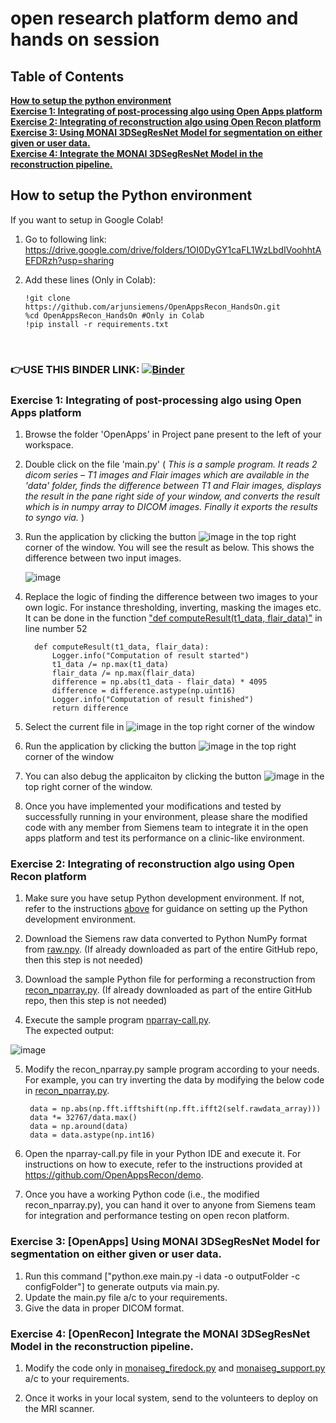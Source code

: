 # open research platform demo and hands on session
## Table of Contents
**[How to setup the python environment](#SetupEnvironment)**<br>
**[Exercise 1: Integrating of post-processing algo using Open Apps platform](#Exercise1)**<br>
**[Exercise 2: Integrating of reconstruction algo using Open Recon platform](#Exercise2)**<br>
**[Exercise 3: Using MONAI 3DSegResNet Model for segmentation on either given or user data.](#Exercise3)**<br>
**[Exercise 4: Integrate the MONAI 3DSegResNet Model in the reconstruction pipeline.](#Exercise4)**<br>

## <a name='SetupEnvironment'></a>How to setup the Python environment
If you want to setup in Google Colab!
<br>
1. Go to following link: https://drive.google.com/drive/folders/1OI0DyGY1caFL1WzLbdIVoohhtAEFDRzh?usp=sharing

2. Add these lines (Only in Colab): 
   ```
   !git clone https://github.com/arjunsiemens/OpenAppsRecon_HandsOn.git
   %cd OpenAppsRecon_HandsOn #Only in Colab
   !pip install -r requirements.txt
   ```
<br>

### 👉USE THIS BINDER LINK: [![Binder](https://mybinder.org/badge_logo.svg)](https://mybinder.org/v2/gh/arjunsiemens/OpenAppsRecon_HandsOn.git/main?urlpath=%2Fdoc%2Ftree%2FSiemens_Workshop_Demo.ipynb)


### <a name='Exercise1'></a>Exercise 1: Integrating of post-processing algo using Open Apps platform
1. Browse the folder 'OpenApps' in Project pane present to the left of your workspace.
2. Double click on the file 'main.py'
   ( *This is a sample program. 
     It reads 2 dicom series – T1 images and Flair images which are available in the 'data' folder, finds the difference between T1 and Flair images, displays the result in the pane right side of your window, 
     and converts the result which is in numpy array to DICOM images. Finally it exports the results to syngo via.* )
3. Run the application by clicking the button ![image](https://github.com/OpenAppsRecon/demo/assets/142770538/57f76a87-b6fe-41e7-9b06-cb5cdbec9122) in the top right corner of the window.
   You will see the result as below. This shows the difference between two input images.
   
   ![image](https://github.com/OpenAppsRecon/demo/assets/142770538/8c6724f9-21e5-41ea-8de0-d2785e333f93)
5. Replace the logic of finding the difference between two images to your own logic. For instance thresholding, inverting, masking the images etc.
   It can be done in the function ["def computeResult(t1_data, flair_data)"](https://github.com/OpenAppsRecon/demo/blob/main/OpenApps/main.py#L52) in line number 52
  
   ```
     def computeResult(t1_data, flair_data):  
         Logger.info("Computation of result started")
         t1_data /= np.max(t1_data)
         flair_data /= np.max(flair_data)
         difference = np.abs(t1_data - flair_data) * 4095
         difference = difference.astype(np.uint16)
         Logger.info("Computation of result finished")
         return difference
   ```
6. Select the current file in ![image](https://github.com/OpenAppsRecon/demo/assets/142770538/b6fc629e-a4c2-4d9d-b0c2-c08e64a72e06) in the top right corner of the window
7. Run the application by clicking the button ![image](https://github.com/OpenAppsRecon/demo/assets/142770538/57f76a87-b6fe-41e7-9b06-cb5cdbec9122) in the top right corner of the window
8. You can also debug the applicaiton by clicking the button ![image](https://github.com/OpenAppsRecon/demo/assets/142770538/a2e80267-a69f-43d2-91e0-a8340d24ca6d) in the top right corner of the window.
9. Once you have implemented your modifications and tested by successfully running in your environment, please share the modified code with any member from Siemens team to integrate it in the open apps platform and test its performance on a clinic-like environment. 


### <a name='Exercise2'></a>Exercise 2: Integrating of reconstruction algo using Open Recon platform

1. Make sure you have setup Python development environment. If not, refer to the instructions [above](#SetupEnvironment) for guidance on setting up the Python development environment.

2. Download the Siemens raw data converted to Python NumPy format from [raw.npy](https://github.com/OpenAppsRecon/demo/tree/main/OpenRecon/raw.npy).
   (If already downloaded as part of the entire GitHub repo, then this step is not needed)

3. Download the sample Python file for performing a reconstruction from [recon_nparray.py](https://github.com/OpenAppsRecon/demo/tree/main/OpenRecon/recon_nparray.py).
   (If already downloaded as part of the entire GitHub repo, then this step is not needed)

4. Execute the sample program [nparray-call.py](https://github.com/OpenAppsRecon/demo/tree/main/OpenRecon/nparray-call.py).
<BR>The expected output:
   
![image](https://github.com/OpenAppsRecon/demo/assets/142770538/a38d85fa-d3ed-489d-9025-0b3a24114583)

5. Modify the recon_nparray.py sample program according to your needs. For example, you can try inverting the data by modifying the below code in [recon_nparray.py](https://github.com/OpenAppsRecon/demo/tree/main/OpenRecon/recon_nparray.py#L13).
   
        data = np.abs(np.fft.ifftshift(np.fft.ifft2(self.rawdata_array)))
        data *= 32767/data.max()
        data = np.around(data)
        data = data.astype(np.int16)

6. Open the nparray-call.py file in your Python IDE and execute it. For instructions on how to execute, refer to the instructions provided at https://github.com/OpenAppsRecon/demo.

7. Once you have a working Python code (i.e., the modified recon_nparray.py), you can hand it over to anyone from Siemens team for integration and performance testing on open recon platform.

### <a name='Exercise3'></a>Exercise 3: [OpenApps] Using MONAI 3DSegResNet Model for segmentation on either given or user data.

1. Run this command ["python.exe main.py -i data -o outputFolder -c configFolder"] to generate outputs via main.py.
2. Update the main.py file a/c to your requirements.
3. Give the data in proper DICOM format.

### <a name='Exercise4'></a>Exercise 4: [OpenRecon] Integrate the MONAI 3DSegResNet Model in the reconstruction pipeline.

1. Modify the code only in [monaiseg_firedock.py](https://github.com/arjunsiemens/OpenAppsRecon_HandsOn/blob/main/OpenRecon%20Monai/monaiseg_firedock.py) and [monaiseg_support.py](https://github.com/arjunsiemens/OpenAppsRecon_HandsOn/blob/main/OpenRecon%20Monai/monaiseg_support.py) a/c to your requirements.

2. Once it works in your local system, send to the volunteers to deploy on the MRI scanner.